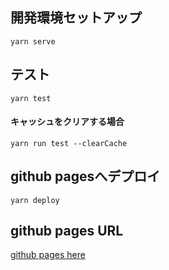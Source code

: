 ## 開発環境セットアップ
```
yarn serve
```

## テスト
```
yarn test
```

#### キャッシュをクリアする場合
```
yarn run test --clearCache
```

## github pagesへデプロイ
```
yarn deploy
```

## github pages URL
[github pages here](https://wpomme.github.io/w-pagination/)
